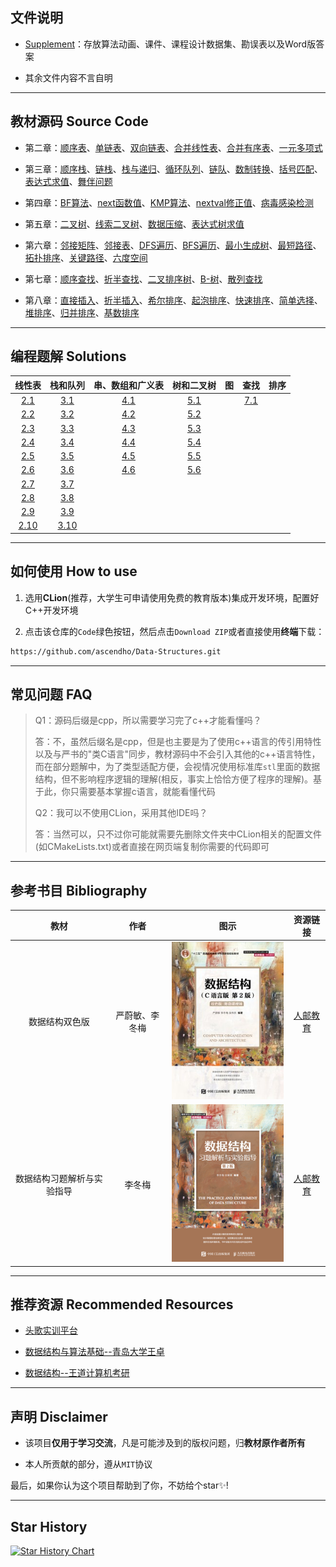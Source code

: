 ## 文件说明

- <a href="">Supplement</a>：存放算法动画、课件、课程设计数据集、勘误表以及Word版答案

- 其余文件内容不言自明

------



## 教材源码 Source Code

- 第二章：<a href="02-Linear List\TextBook\01_SqList\SqList.cpp">顺序表</a>、<a href="02-Linear List\TextBook\02_LinkList\LinkList.cpp">单链表</a>、<a href="02-Linear List\TextBook\04_DuLinkList\DuLinkList.cpp">双向链表</a>、<a href="02-Linear List\TextBook\05_Union\Union.cpp">合并线性表</a>、<a href="02-Linear List\TextBook\06_MergeList\MergeList.cpp">合并有序表</a>、<a href="02-Linear List/Applied Case/Polynomial/Polynomial.cpp">一元多项式</a>

- 第三章：<a href="03-Stack_Queue/TextBook/01_SqStack/SqStack.cpp">顺序栈</a>、<a href="03-Stack_Queue/TextBook/02_LinkStack/LinkStack.cpp">链栈</a>、<a href="03-Stack_Queue/TextBook/03_StackAndRecursion/StackAndRecursion.cpp">栈与递归</a>、<a href="03-Stack_Queue/TextBook/04_SqQueue/SqQueue.cpp">循环队列</a>、<a href="03-Stack_Queue/TextBook/05_LinkQueue/LinkQueue.cpp">链队</a>、<a href="03-Stack_Queue\Applied Case\Conversion\Conversion.cpp">数制转换</a>、<a href="03-Stack_Queue/Applied Case/Matching/Matching.cpp">括号匹配</a>、<a href="03-Stack_Queue/Applied Case/EvaluateExpression/EvaluateExpression.cpp">表达式求值</a>、<a href="03-Stack_Queue/Applied Case/DancePartner/DancePartner.cpp">舞伴问题</a>

- 第四章：<a href="04-String_ Array_Generalized List\TextBook\02_Index_BF\Index_BF.cpp">BF算法</a>、<a href="04-String_ Array_Generalized List\TextBook\03_next\next.cpp">next函数值</a>、<a href="04-String_ Array_Generalized List\TextBook\04_Index_KMP\Index_KMP.cpp">KMP算法</a>、<a href="04-String_ Array_Generalized List\TextBook\05_nextval\nextval.cpp">nextval修正值</a>、<a href="04-String_ Array_Generalized List\Applied Case\Virus_detection\Virus_detection.cpp">病毒感染检测</a>

- 第五章：<a href="05-Tree_Binary Tree/TextBook/01_BiTree/BiTree.cpp">二叉树</a>、<a href="05-Tree_Binary Tree\TextBook\02_BiThrTree\BiThrTree.cpp">线索二叉树</a>、<a href="05-Tree_Binary Tree/Applied Case/DataCompression/HuffmanTree.cpp">数据压缩</a>、<a href="05-Tree_Binary Tree\Applied Case\BinaryTreeComputeExp\ComputeExpression.cpp">表达式树求值</a>

- 第六章：<a href="06-Graph/TextBook/01_AdjacencyMatrix/AdjacencyMatrix.cpp">邻接矩阵</a>、<a href="06-Graph/TextBook/02_AdjacencyList/AdjacencyList.cpp">邻接表</a>、<a href="06-Graph/TextBook/03_DFS/DFS.cpp">DFS遍历</a>、<a href="06-Graph\TextBook\04_BFS\BFS.cpp">BFS遍历</a>、<a href="06-Graph/TextBook/05_MinimumCostSpanningTree/MinimumCostSpanningTree.cpp">最小生成树</a>、<a href="06-Graph/TextBook/06_ShortestPath/ShortestPath.cpp">最短路径</a>、<a href="06-Graph/TextBook/07_TopologicalSort/TopologicalSort.cpp">拓扑排序</a>、<a href="06-Graph/TextBook/08_CriticalPath/CriticalPath.cpp">关键路径</a>、<a href="06-Graph/Applied Case/SixDegreeSeparation/SixDegree_BFS.cpp">六度空间</a>

- 第七章：<a href="07-Searching/TextBook/01_Search_Seq/Search_Seq.cpp">顺序查找</a>、<a href="07-Searching/TextBook/02_Search_Bin/Search_Bin.cpp">折半查找</a>、<a href="07-Searching/TextBook/03_BSTree/BSTree.cpp">二叉排序树</a>、<a href="07-Searching/TextBook/04_B- Tree/B_Tree.cpp">B-树</a>、<a href="07-Searching/TextBook/05_HashTable/HashTable.cpp">散列查找</a>

- 第八章：<a href="08-Sorting/TextBook/01_InsertSort/InsertSort.cpp">直接插入</a>、<a href="08-Sorting/TextBook/02_BInsertSort/BInsertSort.cpp">折半插入</a>、<a href="08-Sorting/TextBook/03_ShellSort/ShellSort.cpp">希尔排序</a>、<a href="08-Sorting/TextBook/04_BubbleSort/BubbleSort.cpp">起泡排序</a>、<a href="08-Sorting/TextBook/05_QuickSort/QuickSort.cpp">快速排序</a>、<a href="08-Sorting/TextBook/06_SelectSort/SelectSort.cpp">简单选择</a>、<a href="08-Sorting/TextBook/07_HeapSort/HeapSort.cpp">堆排序</a>、<a href="08-Sorting/TextBook/08_MergeSort/MergeSort.cpp">归并排序</a>、<a href="08-Sorting/TextBook/09_RadixSort/RadixSort.cpp">基数排序</a>

------



## 编程题解 Solutions

|                            线性表                            |                           栈和队列                           |                       串、数组和广义表                       |                          树和二叉树                          |  图  |                             查找                             | 排序 |
| :----------------------------------------------------------: | :----------------------------------------------------------: | :----------------------------------------------------------: | :----------------------------------------------------------: | :--: | :----------------------------------------------------------: | :--: |
| <a href="02-Linear List/Exercise/2.1_MergeList/MergeList.cpp">2.1</a> | <a href="03-Stack_Queue/Exercise/3.1_DblStack/DblStack.cpp">3.1</a> | <a href="04-String_ Array_Generalized List/Exercise/4.1_CharacterFrequencyStatistics/CharacterFrequencyStatistics.cpp">4.1</a> | <a href="05-Tree_Binary Tree/Exercise/5.1_LeafNode/LeafNode.cpp">5.1</a> |      | <a href="07-Searching/Exercise/7.1_BinSearch_Cur/BinSearch_Cur.cpp">7.1</a> |      |
| <a href="02-Linear List/Exercise/2.2_MergeList/MergeList.cpp">2.2</a> | <a href="03-Stack_Queue\Exercise\3.2_IsPalindrome\IsPalindrome.cpp">3.2</a> | <a href="04-String_ Array_Generalized List/Exercise/4.2_Inverse/Inverse.cpp">4.2</a> | <a href="05-Tree_Binary Tree/Exercise/5.2_CmpTree/CmpTree.cpp">5.2</a> |      |                                                              |      |
| <a href="02-Linear List/Exercise/2.3_Intersection/Intersection.cpp">2.3</a> | <a href="03-Stack_Queue/Exercise/3.3_InOutS/InOutS.cpp">3.3</a> | <a href="04-String_ Array_Generalized List\Exercise\4.3_Insert\Insert.cpp">4.3</a> | <a href="05-Tree_Binary Tree/Exercise/5.3_ChangeLR/ChangeLR.cpp">5.3</a> |      |                                                              |      |
| <a href="02-Linear List\Exercise\2.4_Difference\Difference.cpp">2.4</a> | <a href="03-Stack_Queue/Exercise/3.4_Postfix/Postfix.cpp">3.4</a> | <a href="04-String_ Array_Generalized List/Exercise/4.4_Format/Format.cpp">4.4</a> | <a href="05-Tree_Binary Tree/Exercise/5.4_DoubleTraverse/DoubleTraverse.cpp">5.4</a> |      |                                                              |      |
| <a href="02-Linear List/Exercise/2.5_Decompose/Decompose.cpp">2.5</a> | <a href="03-Stack_Queue/Exercise/3.5_Judge/Judge.cpp">3.5</a> | <a href="04-String_ Array_Generalized List/Exercise/4.5_IsEqual/isEqual.cpp">4.5</a> | <a href="05-Tree_Binary Tree/Exercise/5.5_Width/Width.cpp">5.5</a> |      |                                                              |      |
|  <a href="02-Linear List\Exercise\2.6_Max\Max.cpp">2.6</a>   | <a href="03-Stack_Queue/Exercise/3.6_LinkQueue/LinkQueue.cpp">3.6</a> | <a href="04-String_ Array_Generalized List/Exercise/4.6_Partition/Partition.cpp">4.6</a> | <a href="05-Tree_Binary Tree/Exercise/5.6_LevelOrderTraversal/LevelOrderTraversal.cpp">5.6</a> |      |                                                              |      |
| <a href="02-Linear List\Exercise\2.7_Inverse\Inverse.cpp">2.7</a> | <a href="03-Stack_Queue/Exercise/3.7_SqQueueWithTag/SqQueueWithTag.cpp">3.7</a> |                                                              |                                                              |      |                                                              |      |
| <a href="02-Linear List\Exercise\2.8_DeleteMinMax\DeleteMinMax.cpp">2.8</a> | <a href="03-Stack_Queue/Exercise/3.8_Deque/Deque.cpp">3.8</a> |                                                              |                                                              |      |                                                              |      |
| <a href="02-Linear List/Exercise/2.9_Exchange/Exchange.cpp">2.9</a> |  <a href="03-Stack_Queue/Exercise/3.9_Ack/Ack.cpp">3.9</a>   |                                                              |                                                              |      |                                                              |      |
| <a href="02-Linear List/Exercise/2.10_DeleteItem/DeleteItem.cpp">2.10</a> | <a href="03-Stack_Queue/Exercise/3.10_RecursionInLinkList/RecursionInLinkList.cpp">3.10</a> |                                                              |                                                              |      |                                                              |      |

------



## 如何使用 How to use

1. 选用**CLion**(推荐，大学生可申请使用免费的教育版本)集成开发环境，配置好C++开发环境

2. 点击该仓库的`Code`绿色按钮，然后点击`Download ZIP`或者直接使用**终端**下载：

```bash
https://github.com/ascendho/Data-Structures.git
```

------



## 常见问题 FAQ

> Q1：源码后缀是cpp，所以需要学习完了c++才能看懂吗？
>
> 答：不，虽然后缀名是cpp，但是也主要是为了使用c++语言的传引用特性以及与严书的"类C语言"同步，教材源码中不会引入其他的c++语言特性，而在部分题解中，为了类型适配方便，会视情况使用标准库`stl`里面的数据结构，但不影响程序逻辑的理解(相反，事实上恰恰方便了程序的理解)。基于此，你只需要基本掌握c语言，就能看懂代码
>
> 
>
> Q2：我可以不使用CLion，采用其他IDE吗？
>
> 答：当然可以，只不过你可能就需要先删除文件夹中CLion相关的配置文件(如CMakeLists.txt)或者直接在网页端复制你需要的代码即可

------



## 参考书目 Bibliography

|            教材            |      作者      |                           图示                            |                           资源链接                           |
| :------------------------: | :------------: | :-------------------------------------------------------: | :----------------------------------------------------------: |
|       数据结构双色版       | 严蔚敏、李冬梅 | ![2110398aa6025c417e71](assets/2110398aa6025c417e71.jpeg) | <a href="https://www.ryjiaoyu.com/book/details/45170">人邮教育</a> |
| 数据结构习题解析与实验指导 |     李冬梅     | ![2204c1aa113663e88ab9](assets/2204c1aa113663e88ab9.png)  | <a href="https://www.ryjiaoyu.com/book/details/43313">人邮教育</a> |

------



## 推荐资源 Recommended Resources

- <a href="https://www.educoder.net/paths/jizlwfkq">头歌实训平台</a>

- <a href="https://www.bilibili.com/video/BV1nJ411V7bd/?spm_id_from=333.337.search-card.all.click">数据结构与算法基础--青岛大学王卓</a>

- <a href="https://www.bilibili.com/video/BV1b7411N798?p=51&spm_id_from=pageDriver&vd_source=61a8f743f4489a59a143809ed7fb1159">数据结构--王道计算机考研</a>

------



## 声明 Disclaimer

- 该项目**仅用于学习交流**，凡是可能涉及到的版权问题，归**教材原作者所有**

- 本人所贡献的部分，遵从`MIT`协议

最后，如果你认为这个项目帮助到了你，不妨给个star✨!

------



## Star History

[![Star History Chart](https://api.star-history.com/svg?repos=ascendho/KY-DS&type=Date)](https://star-history.com/#ascendho/KY-DS&Date)

